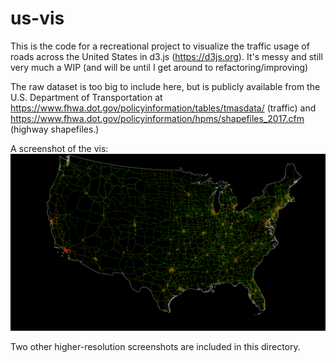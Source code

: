 # us-vis
This is the code for a recreational project to visualize the traffic usage of roads across the United States in d3.js (https://d3js.org). It's messy and still very much a WIP (and will be until I get around to refactoring/improving)

The raw dataset is too big to include here, but is publicly available from the U.S. Department of Transportation at 
https://www.fhwa.dot.gov/policyinformation/tables/tmasdata/ (traffic) and
https://www.fhwa.dot.gov/policyinformation/hpms/shapefiles_2017.cfm (highway shapefiles.)

A screenshot of the vis:
![Small Screenshot](./roads-vis-fullscreen-nostates-uniformwidth.png?raw=true)

Two other higher-resolution screenshots are included in this directory.
